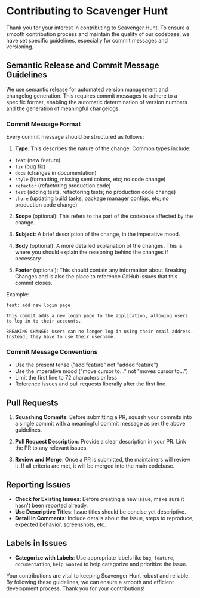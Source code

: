 # Contributing to Scavenger Hunt

Thank you for your interest in contributing to Scavenger Hunt. To ensure a smooth contribution process and maintain the quality
of our codebase, we have set specific guidelines, especially for commit messages and versioning.

## Semantic Release and Commit Message Guidelines

We use semantic release for automated version management and changelog generation. This requires commit messages to
adhere to a specific format, enabling the automatic determination of version numbers and the generation of meaningful
changelogs.

### Commit Message Format

Every commit message should be structured as follows:

1. **Type**: This describes the nature of the change. Common types include:

-   `feat` (new feature)
-   `fix` (bug fix)
-   `docs` (changes in documentation)
-   `style` (formatting, missing semi colons, etc; no code change)
-   `refactor` (refactoring production code)
-   `test` (adding tests, refactoring tests; no production code change)
-   `chore` (updating build tasks, package manager configs, etc; no production code change)

2. **Scope** (optional): This refers to the part of the codebase affected by the change.

3. **Subject**: A brief description of the change, in the imperative mood.

4. **Body** (optional): A more detailed explanation of the changes. This is where you should explain the reasoning
   behind the changes if necessary.

5. **Footer** (optional): This should contain any information about Breaking Changes and is also the place to reference
   GitHub issues that this commit closes.

Example:

```
feat: add new login page

This commit adds a new login page to the application, allowing users to log in to their accounts.

BREAKING CHANGE: Users can no longer log in using their email address. Instead, they have to use their username.
```

### Commit Message Conventions

-   Use the present tense ("add feature" not "added feature")
-   Use the imperative mood ("move cursor to..." not "moves cursor to...")
-   Limit the first line to 72 characters or less
-   Reference issues and pull requests liberally after the first line

## Pull Requests

1. **Squashing Commits**: Before submitting a PR, squash your commits into a single commit with a meaningful commit
   message as per the above guidelines.

2. **Pull Request Description**: Provide a clear description in your PR. Link the PR to any relevant issues.

3. **Review and Merge**: Once a PR is submitted, the maintainers will review it. If all criteria are met, it will be
   merged into the main codebase.

## Reporting Issues

-   **Check for Existing Issues**: Before creating a new issue, make sure it hasn't been reported already.
-   **Use Descriptive Titles**: Issue titles should be concise yet descriptive.
-   **Detail in Comments**: Include details about the issue, steps to reproduce, expected behavior, screenshots, etc.

## Labels in Issues

-   **Categorize with Labels**: Use appropriate labels like `bug`, `feature`, `documentation`, `help wanted` to help
    categorize and prioritize the issue.

Your contributions are vital to keeping Scavenger Hunt robust and reliable. By following these guidelines, we can ensure a
smooth and efficient development process. Thank you for your contributions!
